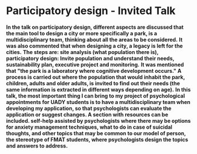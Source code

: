 # Participatory design - Invited Talk

**In the talk on participatory design, different aspects are discussed that the main tool to design a city or more specifically a park, is a multidisciplinary team, thinking about all the areas to be considered.**
**It was also commented that when designing a city, a legacy is left for the cities.**
**The steps are: site analysis (what population there is), participatory design: Invite population and understand their needs, sustainability plan, executive project and monitoring.**
**It was mentioned that "the park is a laboratory where cognitive development occurs." A process is carried out where the population that would inhabit the park, children, adults and older adults, is invited to find out their needs (the same information is extracted in different ways depending on age).**
**In this t<!--  -->alk, the most important thing I can bring to my project of psychological appointments for UADY students is to have a multidisciplinary team when developing my application, so that psychologists can evaluate the application or suggest changes. A section with resources can be included. self-help assisted by psychologists where there may be options for anxiety management techniques, what to do in case of suicidal thoughts, and other topics that may be common to our model of person, the stereotype of FMAT students, where psychologists design the topics and answers to address.**